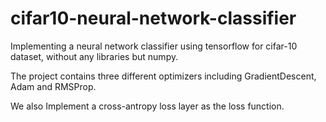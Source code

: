 # cifar10-neural-network-classifier
Implementing a neural network classifier using tensorflow for cifar-10 dataset, without any libraries but numpy.

The project contains three different optimizers including GradientDescent, Adam and RMSProp.

We also Implement a cross-antropy loss layer as the loss function.
